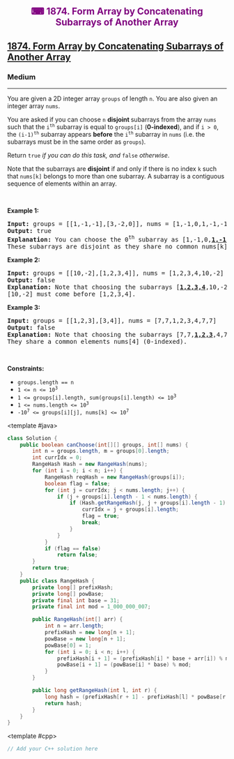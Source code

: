 <div align = "center">
<h style = "margin-bottom: 0px; margin-top: 0px; color : purple;" align = "center" class = "header">

## ⌨ 1874. Form Array by Concatenating Subarrays of Another Array

</h>
</div>

<h2><a href="https://leetcode.com/problems/form-array-by-concatenating-subarrays-of-another-array" target = "_blank">1874. Form Array by Concatenating Subarrays of Another Array</a></h2><h3>Medium</h3><hr><p>You are given a 2D integer array <code>groups</code> of length <code>n</code>. You are also given an integer array <code>nums</code>.</p>

<p>You are asked if you can choose <code>n</code> <strong>disjoint </strong>subarrays from the array <code>nums</code> such that the <code>i<sup>th</sup></code> subarray is equal to <code>groups[i]</code> (<b>0-indexed</b>), and if <code>i &gt; 0</code>, the <code>(i-1)<sup>th</sup></code> subarray appears <strong>before</strong> the <code>i<sup>th</sup></code> subarray in <code>nums</code> (i.e. the subarrays must be in the same order as <code>groups</code>).</p>

<p>Return <code>true</code> <em>if you can do this task, and</em> <code>false</code> <em>otherwise</em>.</p>

<p>Note that the subarrays are <strong>disjoint</strong> if and only if there is no index <code>k</code> such that <code>nums[k]</code> belongs to more than one subarray. A subarray is a contiguous sequence of elements within an array.</p>

<p>&nbsp;</p>
<p><strong class="example">Example 1:</strong></p>

<pre>
<strong>Input:</strong> groups = [[1,-1,-1],[3,-2,0]], nums = [1,-1,0,1,-1,-1,3,-2,0]
<strong>Output:</strong> true
<strong>Explanation:</strong> You can choose the 0<sup>th</sup> subarray as [1,-1,0,<u><strong>1,-1,-1</strong></u>,3,-2,0] and the 1<sup>st</sup> one as [1,-1,0,1,-1,-1,<u><strong>3,-2,0</strong></u>].
These subarrays are disjoint as they share no common nums[k] element.
</pre>

<p><strong class="example">Example 2:</strong></p>

<pre>
<strong>Input:</strong> groups = [[10,-2],[1,2,3,4]], nums = [1,2,3,4,10,-2]
<strong>Output:</strong> false
<strong>Explanation: </strong>Note that choosing the subarrays [<u><strong>1,2,3,4</strong></u>,10,-2] and [1,2,3,4,<u><strong>10,-2</strong></u>] is incorrect because they are not in the same order as in groups.
[10,-2] must come before [1,2,3,4].
</pre>

<p><strong class="example">Example 3:</strong></p>

<pre>
<strong>Input:</strong> groups = [[1,2,3],[3,4]], nums = [7,7,1,2,3,4,7,7]
<strong>Output:</strong> false
<strong>Explanation: </strong>Note that choosing the subarrays [7,7,<u><strong>1,2,3</strong></u>,4,7,7] and [7,7,1,2,<u><strong>3,4</strong></u>,7,7] is invalid because they are not disjoint.
They share a common elements nums[4] (0-indexed).
</pre>

<p>&nbsp;</p>
<p><strong>Constraints:</strong></p>

<ul>
	<li><code>groups.length == n</code></li>
	<li><code>1 &lt;= n &lt;= 10<sup>3</sup></code></li>
	<li><code>1 &lt;= groups[i].length, sum(groups[i].length) &lt;= 10<sup><span style="font-size: 10.8333px;">3</span></sup></code></li>
	<li><code>1 &lt;= nums.length &lt;= 10<sup>3</sup></code></li>
	<li><code>-10<sup>7</sup> &lt;= groups[i][j], nums[k] &lt;= 10<sup>7</sup></code></li>
</ul>

<CodeTabs :languages="[ { name: 'C++', slot: 'cpp' }, { name: 'Java', slot: 'java' } ]">

<template #java>

```java
class Solution {
    public boolean canChoose(int[][] groups, int[] nums) {
        int n = groups.length, m = groups[0].length;
        int currIdx = 0;
        RangeHash Hash = new RangeHash(nums);
        for (int i = 0; i < n; i++) {
            RangeHash reqHash = new RangeHash(groups[i]);
            boolean flag = false;
            for (int j = currIdx; j < nums.length; j++) {
                if (j + groups[i].length - 1 < nums.length) {
                    if (Hash.getRangeHash(j, j + groups[i].length - 1) == reqHash.getRangeHash(0, groups[i].length - 1)) {
                        currIdx = j + groups[i].length;
                        flag = true;
                        break;
                    }
                }
            }
            if (flag == false)
                return false;
        }
        return true;
    }
    public class RangeHash {
        private long[] prefixHash;
        private long[] powBase;
        private final int base = 31;
        private final int mod = 1_000_000_007;

        public RangeHash(int[] arr) {
            int n = arr.length;
            prefixHash = new long[n + 1];
            powBase = new long[n + 1];
            powBase[0] = 1;
            for (int i = 0; i < n; i++) {
                prefixHash[i + 1] = (prefixHash[i] * base + arr[i]) % mod;
                powBase[i + 1] = (powBase[i] * base) % mod;
            }
        }

        public long getRangeHash(int l, int r) {
            long hash = (prefixHash[r + 1] - prefixHash[l] * powBase[r - l + 1] % mod + mod) % mod;
            return hash;
        }
    }
}
```

</template>

<template #cpp>

```cpp
// Add your C++ solution here
```

</template>

</CodeTabs>
